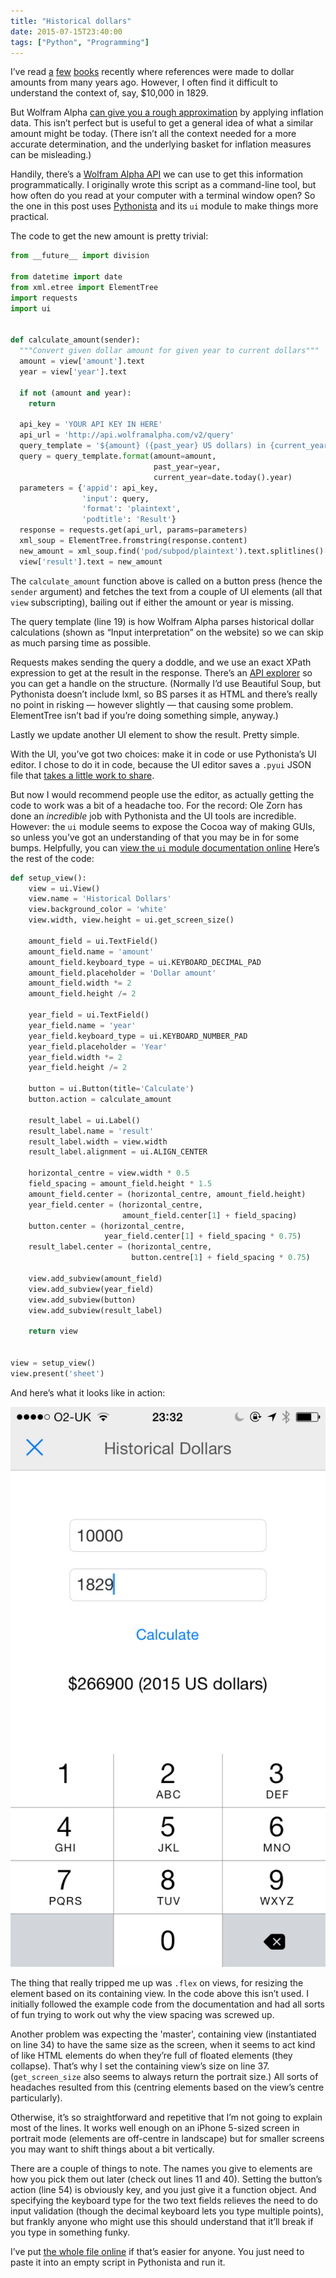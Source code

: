 ```yaml
---
title: "Historical dollars"
date: 2015-07-15T23:40:00
tags: ["Python", "Programming"]
---
```


I’ve read [a][zinn] [few][chandler] [books][allen] recently where references were made to dollar amounts from many years ago. However, I often find it difficult to understand the context of, say, $10,000 in 1829.

But Wolfram Alpha [can give you a rough approximation][wa] by applying inflation data. This isn’t perfect but is useful to get a general idea of what a similar amount might be today. (There isn’t all the context needed for a more accurate determination, and the underlying basket for inflation measures can be misleading.)

Handily, there’s a [Wolfram Alpha API][wa-api] we can use to get this information programmatically. I originally wrote this script as a command-line tool, but how often do you read at your computer with a terminal window open? So the one in this post uses [Pythonista][] and its `ui` module to make things more practical.

The code to get the new amount is pretty trivial:

```python {linenos=true}
from __future__ import division

from datetime import date
from xml.etree import ElementTree
import requests
import ui


def calculate_amount(sender):
  """Convert given dollar amount for given year to current dollars"""
  amount = view['amount'].text
  year = view['year'].text

  if not (amount and year):
    return

  api_key = 'YOUR API KEY IN HERE'
  api_url = 'http://api.wolframalpha.com/v2/query'
  query_template = '${amount} ({past_year} US dollars) in {current_year}'
  query = query_template.format(amount=amount,
                                past_year=year,
                                current_year=date.today().year)
  parameters = {'appid': api_key,
                'input': query,
                'format': 'plaintext',
                'podtitle': 'Result'}
  response = requests.get(api_url, params=parameters)
  xml_soup = ElementTree.fromstring(response.content)
  new_amount = xml_soup.find('pod/subpod/plaintext').text.splitlines()[0]
  view['result'].text = new_amount
```

The `calculate_amount` function above is called on a button press (hence the `sender` argument) and fetches the text from a couple of UI elements (all that `view` subscripting), bailing out if either the amount or year is missing.

The query template (line 19) is how Wolfram Alpha parses historical dollar calculations (shown as “Input interpretation” on the website) so we can skip as much parsing time as possible.

Requests makes sending the query a doddle, and we use an exact XPath expression to get at the result in the response. There’s an [API explorer][wa-api-explorer] so you can get a handle on the structure. (Normally I’d use Beautiful Soup, but Pythonista doesn’t include lxml, so BS parses it as HTML and there’s really no point in risking — however slightly — that causing some problem. ElementTree isn’t bad if you’re doing something simple, anyway.)

Lastly we update another UI element to show the result. Pretty simple.

With the UI, you’ve got two choices: make it in code or use Pythonista’s UI editor. I chose to do it in code, because the UI editor saves a `.pyui` JSON file that [takes a little work to share][pyui].

But now I would recommend people use the editor, as actually getting the code to work was a bit of a headache too. For the record: Ole Zorn has done an *incredible* job with Pythonista and the UI tools are incredible. However: the `ui` module seems to expose the Cocoa way of making GUIs, so unless you’ve got an understanding of that you may be in for some bumps. Helpfully, you can [view the `ui` module documentation online][ui-docs] Here’s the rest of the code:

```python {linenos=true, linenostart=33}
def setup_view():
    view = ui.View()
    view.name = 'Historical Dollars'
    view.background_color = 'white'
    view.width, view.height = ui.get_screen_size()

    amount_field = ui.TextField()
    amount_field.name = 'amount'
    amount_field.keyboard_type = ui.KEYBOARD_DECIMAL_PAD
    amount_field.placeholder = 'Dollar amount'
    amount_field.width *= 2
    amount_field.height /= 2

    year_field = ui.TextField()
    year_field.name = 'year'
    year_field.keyboard_type = ui.KEYBOARD_NUMBER_PAD
    year_field.placeholder = 'Year'
    year_field.width *= 2
    year_field.height /= 2

    button = ui.Button(title='Calculate')
    button.action = calculate_amount

    result_label = ui.Label()
    result_label.name = 'result'
    result_label.width = view.width
    result_label.alignment = ui.ALIGN_CENTER

    horizontal_centre = view.width * 0.5
    field_spacing = amount_field.height * 1.5
    amount_field.center = (horizontal_centre, amount_field.height)
    year_field.center = (horizontal_centre,
                         amount_field.center[1] + field_spacing)
    button.center = (horizontal_centre,
                     year_field.center[1] + field_spacing * 0.75)
    result_label.center = (horizontal_centre,
                           button.centre[1] + field_spacing * 0.75)

    view.add_subview(amount_field)
    view.add_subview(year_field)
    view.add_subview(button)
    view.add_subview(result_label)

    return view


view = setup_view()
view.present('sheet')
```

And here’s what it looks like in action:

<img src="/images/2015-07-15_historical-dollars.png" alt="A screenshot of the historical dollars script run in Pythonista on an iPhone.">

The thing that really tripped me up was `.flex` on views, for resizing the element based on its containing view. In the code above this isn’t used. I initially followed the example code from the documentation and had all sorts of fun trying to work out why the view spacing was screwed up.

Another problem was expecting the 'master', containing view (instantiated on line 34) to have the same size as the screen, when it seems to act kind of like HTML elements do when they’re full of floated elements (they collapse). That’s why I set the containing view’s size on line 37. (`get_screen_size` also seems to always return the portrait size.) All sorts of headaches resulted from this (centring elements based on the view’s centre particularly).

Otherwise, it’s so straightforward and repetitive that I’m not going to explain most of the lines. It works well enough on an iPhone 5-sized screen in portrait mode (elements are off-centre in landscape) but for smaller screens you may want to shift things about a bit vertically.

There are a couple of things to note. The names you give to elements are how you pick them out later (check out lines 11 and 40). Setting the button’s action (line 54) is obviously key, and you just give it a function object. And specifying the keyboard type for the two text fields relieves the need to do input validation (though the decimal keyboard lets you type multiple points), but frankly anyone who might use this should understand that it’ll break if you type in something funky.

I’ve put [the whole file online][gist] if that’s easier for anyone. You just need to paste it into an empty script in Pythonista and run it. 


[zinn]: https://en.wikipedia.org/wiki/A_People%27s_History_of_the_United_States
[chandler]: https://en.wikipedia.org/wiki/The_Big_Sleep
[allen]: http://www.haymarketbooks.org/hc/People-Wasnt-Made-to-Burn
[wa]: http://www.wolframalpha.com/input/?i=$10,000+(1829+US+dollars)+in+2015
[wa-api]: http://products.wolframalpha.com/api/
[Pythonista]: http://omz-software.com/pythonista/index.html
[wa-api-explorer]: http://products.wolframalpha.com/api/explorer.html
[pyui]: https://omz-forums.appspot.com/pythonista/post/5254558653612032
[ui-docs]: http://omz-software.com/pythonista/docs/ios/ui.html
[gist]: https://gist.github.com/robjwells/9bcdb0cac8d234d1ab7e
